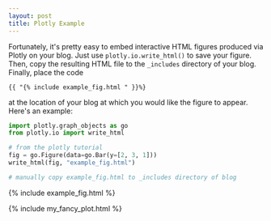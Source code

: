 ```yaml
---
layout: post
title: Plotly Example
---
```


Fortunately, it's pretty easy to embed interactive HTML figures produced via Plotly on your blog. Just use  `plotly.io.write_html()` to save your figure. Then, copy the resulting HTML file to the `_includes` directory of your blog. Finally, place the code  

```
{{ "{% include example_fig.html " }}%}
```

at the location of your blog at which you would like the figure to appear. Here's an example: 


```python
import plotly.graph_objects as go
from plotly.io import write_html

# from the plotly tutorial
fig = go.Figure(data=go.Bar(y=[2, 3, 1]))
write_html(fig, "example_fig.html")

# manually copy example_fig.html to _includes directory of blog
```

{% include example_fig.html %}

{% include my_fancy_plot.html %}